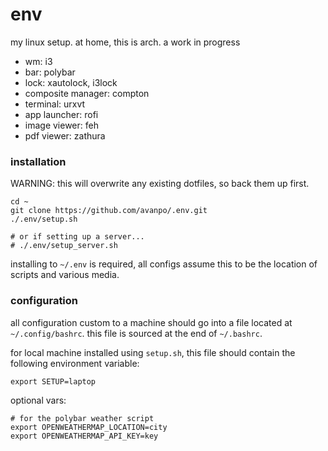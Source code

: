 # env

my linux setup. at home, this is arch. a work in progress

* wm: i3
* bar: polybar
* lock: xautolock, i3lock
* composite manager: compton
* terminal: urxvt
* app launcher: rofi
* image viewer: feh
* pdf viewer: zathura

### installation

WARNING: this will overwrite any existing dotfiles, so back them up first.

```shell
cd ~
git clone https://github.com/avanpo/.env.git
./.env/setup.sh

# or if setting up a server...
# ./.env/setup_server.sh
```

installing to `~/.env` is required, all configs assume this to be the location of scripts and various media.

### configuration

all configuration custom to a machine should go into a file located at `~/.config/bashrc`. this file is sourced at the end of `~/.bashrc`.

for local machine installed using `setup.sh`, this file should contain the following environment variable:

```
export SETUP=laptop
```

optional vars:

```
# for the polybar weather script
export OPENWEATHERMAP_LOCATION=city
export OPENWEATHERMAP_API_KEY=key
```
